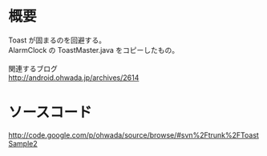# 概要 #
Toast が固まるのを回避する。 <br>
AlarmClock の ToastMaster.java をコピーしたもの。<br>
<br>
関連するブログ <br>
<a href='http://android.ohwada.jp/archives/2614'>http://android.ohwada.jp/archives/2614</a>

<h1>ソースコード</h1>
<a href='http://code.google.com/p/ohwada/source/browse/#svn%2Ftrunk%2FToastSample2'>http://code.google.com/p/ohwada/source/browse/#svn%2Ftrunk%2FToastSample2</a>